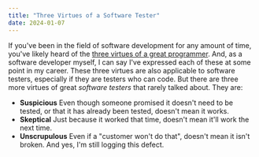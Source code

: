 ```yaml
---
title: "Three Virtues of a Software Tester"
date: 2024-01-07
---
```


If you've been in the field of software development for any amount of time, you've likely heard of the [three virtues of a great
 programmer](https://thethreevirtues.com/). And, as a software developer myself, I can say I've expressed each of these 
at some point in my career. These three virtues are also applicable to software testers, especially if they are testers who can code. 
But there are three more virtues of great _software testers_ that rarely talked about. They are:

* **Suspicious** Even though someone promised it doesn't need to be tested, or that it has already been tested, doesn't mean it works. 
* **Skeptical** Just because it worked that time, doesn't mean it'll work the next time. 
* **Unscrupulous** Even if a "customer won't do that", doesn't mean it isn't broken. And yes, I'm still logging this defect.  